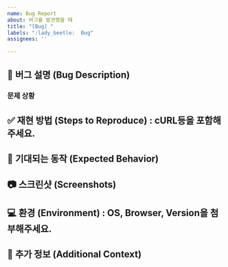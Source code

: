 ```yaml
---
name: Bug Report
about: 버그를 발견했을 때
title: "[Bug] "
labels: ":lady_beetle:  Bug"
assignees: ''

---
```


## 🐞 버그 설명 (Bug Description)



### 문제 상황



## ✅ 재현 방법 (Steps to Reproduce) : cURL등을 포함해주세요.



## 🧐 기대되는 동작 (Expected Behavior)



## 📷 스크린샷 (Screenshots)



## 💻 환경 (Environment) : OS, Browser, Version을 첨부해주세요.



## 📝 추가 정보 (Additional Context)
